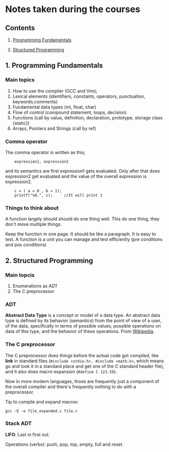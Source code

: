 # Notes taken during the courses

## Contents

1. [Programming Fundamentals](#programming-fundamentals)

2. [Structured Programming](#structured-programming)


## 1. Programming Fundamentals

### Main topics
1. How to use the compiler (GCC and Vim);
2. Lexical elements (identifiers, constants, operators, punctuation, keywords,comments)
3. Fundamental data types (int, float, char)
4. Flow of control (compound statement, loops, decision)
5. Functions (call by value, definition, declaration, prototype, storage class {static})
6. Arrays, Pointers and Strings (call by ref)


### Comma operator
The comma operator is written as this;
```
    expression1, expression2
```
and its semantics are first expression1 gets evaluated. Only after that does expression2 get evaluated and the value of the overall expression is expression2.
```
    c = ( a = 0 , b = 1);
    printf("%d.", c);     //It will print 1
```

### Things to think about

A function largely should should do one thing well. This do one thing, they don't move multiple things.

Keep the function in one page. It should be like a paragraph. It is easy to test. A function is a unit you can manage and test efficiently (pre conditions and pos conditions)

## 2. Structured Programming

### Main topcis

1. Enumerations as ADT
2. The C preprocessor
### ADT

**Abstract Data Type** is a concept or model of a data type. An abstract data type is defined by its behavior (semantics) from the point of view of a user, of the data, specifically in terms of possible values, possible operations on data of this type, and the behavior of these operations. From [Wikipedia](https://en.wikipedia.org/wiki/Abstract_data_type).

### The C preprocessor

The C preprocessor does things before the actual code got compiled, like **link** in standard files (```#include <stdio.h>, #include <math.h>```, which means go and look it in a standard place and get one of the C standard header file), and it also does macro expansion (```#define C 123.56```).

Now in more modern languages, those are frequently just a component
of the overall compiler and there's frequently nothing to do with a preprocessor.

Tip to compile and expand macros:

```gcc -E -o file_expanded.c file.c```

### Stack ADT

**LIFO**: Last in first out.

Operations (verbs): push, pop, top, empty, full and reset.
